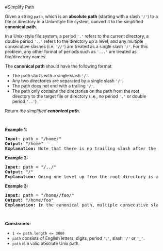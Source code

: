 #Simplify Path
<p>Given a string <code>path</code>, which is an <strong>absolute path</strong> (starting with a slash <code>'/'</code>) to a file or directory in a Unix-style file system, convert it to the simplified <strong>canonical path</strong>.</p>
<p>In a Unix-style file system, a period <code>'.'</code> refers to the current directory, a double period <code>'..'</code> refers to the directory up a level, and any multiple consecutive slashes (i.e. <code>'//'</code>) are treated as a single slash <code>'/'</code>. For this problem, any other format of periods such as <code>'...'</code> are treated as file/directory names.</p>
<p>The <strong>canonical path</strong> should have the following format:</p>
<ul>
<li>The path starts with a single slash <code>'/'</code>.</li>
<li>Any two directories are separated by a single slash <code>'/'</code>.</li>
<li>The path does not end with a trailing <code>'/'</code>.</li>
<li>The path only contains the directories on the path from the root directory to the target file or directory (i.e., no period <code>'.'</code> or double period <code>'..'</code>)</li>
</ul>
<p>Return <em>the simplified <strong>canonical path</strong></em>.</p>
<p> </p>
<p><strong class="example">Example 1:</strong></p>
<pre><strong>Input:</strong> path = "/home/"
<strong>Output:</strong> "/home"
<strong>Explanation:</strong> Note that there is no trailing slash after the last directory name.
</pre>
<p><strong class="example">Example 2:</strong></p>
<pre><strong>Input:</strong> path = "/../"
<strong>Output:</strong> "/"
<strong>Explanation:</strong> Going one level up from the root directory is a no-op, as the root level is the highest level you can go.
</pre>
<p><strong class="example">Example 3:</strong></p>
<pre><strong>Input:</strong> path = "/home//foo/"
<strong>Output:</strong> "/home/foo"
<strong>Explanation:</strong> In the canonical path, multiple consecutive slashes are replaced by a single one.
</pre>
<p> </p>
<p><strong>Constraints:</strong></p>
<ul>
<li><code>1 &lt;= path.length &lt;= 3000</code></li>
<li><code>path</code> consists of English letters, digits, period <code>'.'</code>, slash <code>'/'</code> or <code>'_'</code>.</li>
<li><code>path</code> is a valid absolute Unix path.</li>
</ul>
